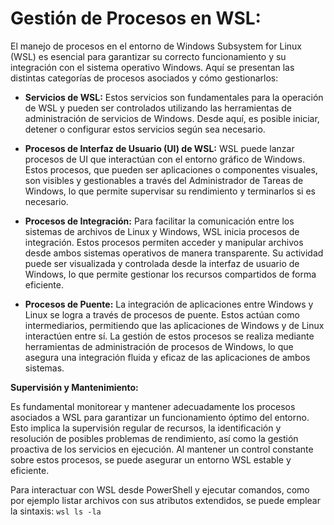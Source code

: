 # Gestión de Procesos en WSL:

El manejo de procesos en el entorno de Windows Subsystem for Linux (WSL) es esencial para garantizar su correcto funcionamiento y su integración con el sistema operativo Windows. Aquí se presentan las distintas categorías de procesos asociados y cómo gestionarlos:

- **Servicios de WSL:** Estos servicios son fundamentales para la operación de WSL y pueden ser controlados utilizando las herramientas de administración de servicios de Windows. Desde aquí, es posible iniciar, detener o configurar estos servicios según sea necesario.

- **Procesos de Interfaz de Usuario (UI) de WSL:** WSL puede lanzar procesos de UI que interactúan con el entorno gráfico de Windows. Estos procesos, que pueden ser aplicaciones o componentes visuales, son visibles y gestionables a través del Administrador de Tareas de Windows, lo que permite supervisar su rendimiento y terminarlos si es necesario.

- **Procesos de Integración:** Para facilitar la comunicación entre los sistemas de archivos de Linux y Windows, WSL inicia procesos de integración. Estos procesos permiten acceder y manipular archivos desde ambos sistemas operativos de manera transparente. Su actividad puede ser visualizada y controlada desde la interfaz de usuario de Windows, lo que permite gestionar los recursos compartidos de forma eficiente.

- **Procesos de Puente:** La integración de aplicaciones entre Windows y Linux se logra a través de procesos de puente. Estos actúan como intermediarios, permitiendo que las aplicaciones de Windows y de Linux interactúen entre sí. La gestión de estos procesos se realiza mediante herramientas de administración de procesos de Windows, lo que asegura una integración fluida y eficaz de las aplicaciones de ambos sistemas.

**Supervisión y Mantenimiento:**

Es fundamental monitorear y mantener adecuadamente los procesos asociados a WSL para garantizar un funcionamiento óptimo del entorno. Esto implica la supervisión regular de recursos, la identificación y resolución de posibles problemas de rendimiento, así como la gestión proactiva de los servicios en ejecución. Al mantener un control constante sobre estos procesos, se puede asegurar un entorno WSL estable y eficiente.

Para interactuar con WSL desde PowerShell y ejecutar comandos, como por ejemplo listar archivos con sus atributos extendidos, se puede emplear la sintaxis: `wsl ls -la`
